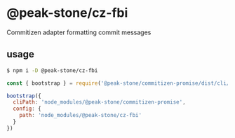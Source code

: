 # @peak-stone/cz-fbi

Commitizen adapter formatting commit messages

## usage

```bash
$ npm i -D @peak-stone/cz-fbi
```

```js
const { bootstrap } = require('@peak-stone/commitizen-promise/dist/cli/git-cz')

bootstrap({
  cliPath: 'node_modules/@peak-stone/commitizen-promise',
  config: {
    path: 'node_modules/@peak-stone/cz-fbi'
  }
})
```
